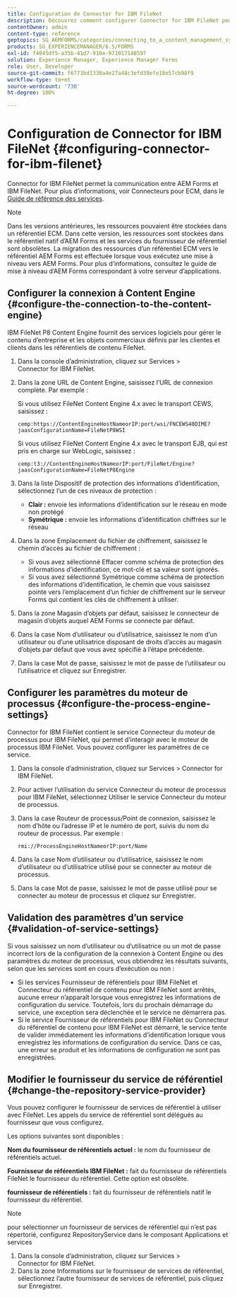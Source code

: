 ```yaml
---
title: Configuration de Connector for IBM FileNet
description: Découvrez comment configurer Connector for IBM FileNet pour activer la communication entre AEM Forms et IBM FileNet.
contentOwner: admin
content-type: reference
geptopics: SG_AEMFORMS/categories/connecting_to_a_content_management_system
products: SG_EXPERIENCEMANAGER/6.5/FORMS
exl-id: f4045df5-a35b-41d7-910e-971017148597
solution: Experience Manager, Experience Manager Forms
role: User, Developer
source-git-commit: f6771bd1338a4e27a48c3efd39efe18e57cb98f9
workflow-type: tm+mt
source-wordcount: '730'
ht-degree: 100%

---
```


# Configuration de Connector for IBM FileNet {#configuring-connector-for-ibm-filenet}

Connector for IBM FileNet permet la communication entre AEM Forms et IBM FileNet. Pour plus d’informations, voir Connecteurs pour ECM, dans le [Guide de référence des services](https://help.adobe.com/fr_FR/livecycle/11.0/Services/index.html).

>[!NOTE]
>
>Dans les versions antérieures, les ressources pouvaient être stockées dans un référentiel ECM. Dans cette version, les ressources sont stockées dans le référentiel natif d’AEM Forms et les services du fournisseur de référentiel sont obsolètes. La migration des ressources d’un référentiel ECM vers le référentiel AEM Forms est effectuée lorsque vous exécutez une mise à niveau vers AEM Forms. Pour plus d’informations, consultez le guide de mise à niveau d’AEM Forms correspondant à votre serveur d’applications.

## Configurer la connexion à Content Engine {#configure-the-connection-to-the-content-engine}

IBM FileNet P8 Content Engine fournit des services logiciels pour gérer le contenu d’entreprise et les objets commerciaux définis par les clientes et clients dans les référentiels de contenu FileNet.

1. Dans la console d’administration, cliquez sur Services > Connector for IBM FileNet.
1. Dans la zone URL de Content Engine, saisissez l’URL de connexion complète. Par exemple :

   Si vous utilisez FileNet Content Engine 4.x avec le transport CEWS, saisissez :

   `cemp:https://ContentEngineHostNameorIP:port/wsi/FNCEWS40DIME?jaasConfigurationName=FileNetP8WSI`

   Si vous utilisez FileNet Content Engine 4.x avec le transport EJB, qui est pris en charge sur WebLogic, saisissez :

   `cemp:t3://ContentEngineHostNameorIP:port/FileNet/Engine?jaasConfigurationName=FileNetP8Engine`

1. Dans la liste Dispositif de protection des informations d’identification, sélectionnez l’un de ces niveaux de protection :

   * **Clair :** envoie les informations d’identification sur le réseau en mode non protégé
   * **Symétrique :** envoie les informations d’identification chiffrées sur le réseau

1. Dans la zone Emplacement du fichier de chiffrement, saisissez le chemin d’accès au fichier de chiffrement :

   * Si vous avez sélectionné Effacer comme schéma de protection des informations d’identification, ce mot-clé et sa valeur sont ignorés.
   * Si vous avez sélectionné Symétrique comme schéma de protection des informations d’identification, le chemin que vous saisissez pointe vers l’emplacement d’un fichier de chiffrement sur le serveur Forms qui contient les clés de chiffrement à utiliser.

1. Dans la zone Magasin d’objets par défaut, saisissez le connecteur de magasin d’objets auquel AEM Forms se connecte par défaut.
1. Dans la case Nom d’utilisateur ou d’utilisatrice, saisissez le nom d’un utilisateur ou d’une utilisatrice disposant de droits d’accès au magasin d’objets par défaut que vous avez spécifié à l’étape précédente.
1. Dans la case Mot de passe, saisissez le mot de passe de l’utilisateur ou l’utilisatrice et cliquez sur Enregistrer.

## Configurer les paramètres du moteur de processus {#configure-the-process-engine-settings}

Connector for IBM FileNet contient le service Connecteur du moteur de processus pour IBM FileNet, qui permet d’interagir avec le moteur de processus IBM FileNet. Vous pouvez configurer les paramètres de ce service.

1. Dans la console d’administration, cliquez sur Services > Connector for IBM FileNet.
1. Pour activer l’utilisation du service Connecteur du moteur de processus pour IBM FileNet, sélectionnez Utiliser le service Connecteur du moteur de processus.
1. Dans la case Routeur de processus/Point de connexion, saisissez le nom d’hôte ou l’adresse IP et le numéro de port, suivis du nom du routeur de processus. Par exemple :

   `rmi://ProcessEngineHostNameorIP:port/Name`

1. Dans la case Nom d’utilisateur ou d’utilisatrice, saisissez le nom d’utilisateur ou d’utilisatrice utilisé pour se connecter au moteur de processus.
1. Dans la case Mot de passe, saisissez le mot de passe utilisé pour se connecter au moteur de processus et cliquez sur Enregistrer.

## Validation des paramètres d’un service {#validation-of-service-settings}

Si vous saisissez un nom d’utilisateur ou d’utilisatrice ou un mot de passe incorrect lors de la configuration de la connexion à Content Engine ou des paramètres du moteur de processus, vous obtiendrez les résultats suivants, selon que les services sont en cours d’exécution ou non :

* Si les services Fournisseur de référentiels pour IBM FileNet et Connecteur du référentiel de contenu pour IBM FileNet sont arrêtés, aucune erreur n’apparaît lorsque vous enregistrez les informations de configuration du service. Toutefois, lors du prochain démarrage du service, une exception sera déclenchée et le service ne démarrera pas.
* Si le service Fournisseur de référentiels pour IBM FileNet ou Connecteur du référentiel de contenu pour IBM FileNet est démarré, le service tente de valider immédiatement les informations d’identification lorsque vous enregistrez les informations de configuration du service. Dans ce cas, une erreur se produit et les informations de configuration ne sont pas enregistrées.

## Modifier le fournisseur du service de référentiel {#change-the-repository-service-provider}

Vous pouvez configurer le fournisseur de services de référentiel à utiliser avec FileNet. Les appels du service de référentiel sont délégués au fournisseur que vous configurez.

Les options suivantes sont disponibles :

**Nom du fournisseur de référentiels actuel :** le nom du fournisseur de référentiels actuel.

**Fournisseur de référentiels IBM FileNet :** fait du fournisseur de référentiels FileNet le fournisseur du référentiel. Cette option est obsolète.

**fournisseur de référentiels :** fait du fournisseur de référentiels natif le fournisseur du référentiel.

>[!NOTE]
>
>pour sélectionner un fournisseur de services de référentiel qui n’est pas répertorié, configurez RepositoryService dans le composant Applications et services <!-- Fix broken link(See Managing Services) -->

1. Dans la console d’administration, cliquez sur Services > Connector for IBM FileNet.
1. Dans la zone Informations sur le fournisseur de services de référentiel, sélectionnez l’autre fournisseur de services de référentiel, puis cliquez sur Enregistrer.
